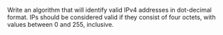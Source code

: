 Write an algorithm that will identify valid IPv4 addresses in dot-decimal format. IPs should be considered valid if they consist of four octets, with values between 0 and 255, inclusive.